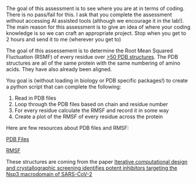 The goal of this assessment is to see where you are at in terms of coding. There is no pass/fail for this. I ask that you complete the assessment without accessing AI assisted tools (although we encourage it in the lab!).
The main reason for this assessment is to give an idea of where your coding knowledge is so we can craft an appropriate project. Stop when you get to 2 hours and send it to me (wherever you get to)


The goal of this assessement is to determine the Root Mean Squared Fluctuation (RSMF) of every residue over [>50 PDB structures](./PDBs/). The PDB structures are all of the same protein with the same numbering of amino acids. They have also already been aligned. 



You goal is (without loading in biology or PDB specific packages!) to create a python script that can complete the following:

1) Read in PDB files
2) Loop through the PDB files based on chain and residue number
3) For every residue calculate the RMSF and record it in some way
4) Create a plot of the RMSF of every residue across the protein


Here are few resources about PDB files and RMSF:

[PDB Files](https://www.umass.edu/microbio/rasmol/pdb.htm#:~:text=PDB%20files%20are%20plain%20text,several%20other%20types%20if%20present.)

[RMSF](https://en.wikipedia.org/wiki/Root_mean_square_deviation_of_atomic_positions)


These structures are coming from the paper [Iterative computational design and crystallographic screening identifies potent inhibitors targeting the Nsp3 macrodomain of SARS-CoV-2](https://pubmed.ncbi.nlm.nih.gov/36598939/) 
